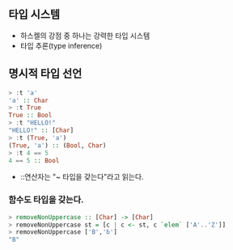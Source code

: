 ## 타입 시스템
- 하스켈의 강점 중 하나는 강력한 타입 시스템
- 타입 추론(type inference)

## 명시적 타입 선언
```haskell
> :t 'a'
'a' :: Char
> :t True
True :: Bool
> :t "HELLO!"
"HELLO!" :: [Char]
> :t (True, 'a')
(True, 'a') :: (Bool, Char)
> :t 4 == 5
4 == 5 :: Bool
```
  - ::연산자는 "~ 타입을 갖는다"라고 읽는다.

### 함수도 타입을 갖는다.
```haskell
> removeNonUppercase :: [Char] -> [Char]
> removeNonUppercase st = [c | c <- st, c `elem` ['A'..'Z']]
> removeNonUppercase ['B','b']
"B"
```